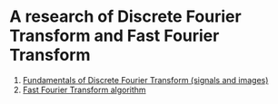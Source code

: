 # A research of Discrete Fourier Transform and Fast Fourier Transform
1. [Fundamentals of Discrete Fourier Transform (signals and images)](https://github.com/Nastya-golubkova/research/tree/main/week1)
2. [Fast Fourier Transform algorithm](https://github.com/Nastya-golubkova/research/tree/main/week2)
